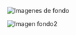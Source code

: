 

![Imagenes de fondo](http://http://htmlcolorcodes.com/assets/images/html-color-codes-color-tutorials-hero-00e10b1f.jpg)

![Imagen fondo2](http:// "https://mdn.mozillademos.org/files/6457/mdn_logo_only_color.png")